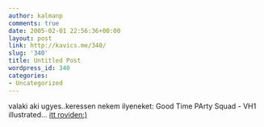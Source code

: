 ```yaml
---
author: kalmanp
comments: true
date: 2005-02-01 22:56:36+00:00
layout: post
link: http://kavics.me/340/
slug: '340'
title: Untitled Post
wordpress_id: 340
categories:
- Uncategorized
---
```


valaki aki ugyes..keressen nekem ilyeneket: Good Time PArty Squad - VH1 illustrated... [itt roviden:)](http://www.campchaos.com/show.php?iID=481)
